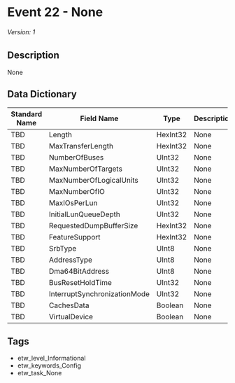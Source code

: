 # Event 22 - None
###### Version: 1

## Description
None

## Data Dictionary
|Standard Name|Field Name|Type|Description|Sample Value|
|---|---|---|---|---|
|TBD|Length|HexInt32|None|`None`|
|TBD|MaxTransferLength|HexInt32|None|`None`|
|TBD|NumberOfBuses|UInt32|None|`None`|
|TBD|MaxNumberOfTargets|UInt32|None|`None`|
|TBD|MaxNumberOfLogicalUnits|UInt32|None|`None`|
|TBD|MaxNumberOfIO|UInt32|None|`None`|
|TBD|MaxIOsPerLun|UInt32|None|`None`|
|TBD|InitialLunQueueDepth|UInt32|None|`None`|
|TBD|RequestedDumpBufferSize|HexInt32|None|`None`|
|TBD|FeatureSupport|HexInt32|None|`None`|
|TBD|SrbType|UInt8|None|`None`|
|TBD|AddressType|UInt8|None|`None`|
|TBD|Dma64BitAddress|UInt8|None|`None`|
|TBD|BusResetHoldTime|UInt32|None|`None`|
|TBD|InterruptSynchronizationMode|UInt32|None|`None`|
|TBD|CachesData|Boolean|None|`None`|
|TBD|VirtualDevice|Boolean|None|`None`|

## Tags
* etw_level_Informational
* etw_keywords_Config
* etw_task_None